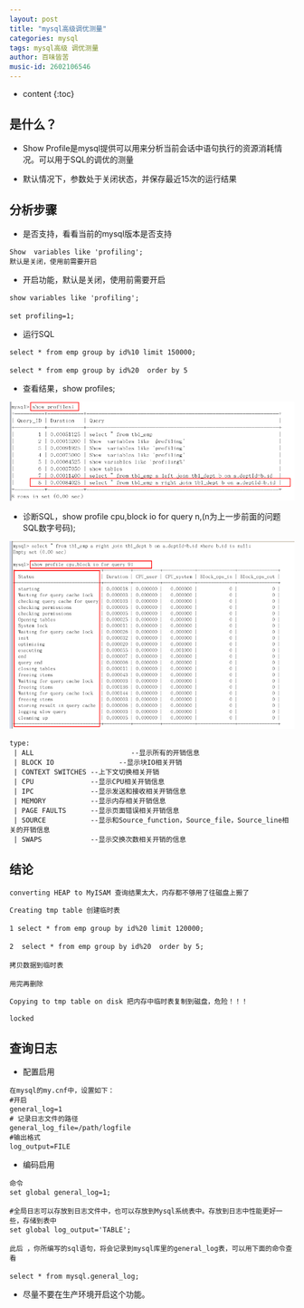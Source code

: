 ```yaml
---
layout: post
title: "mysql高级调优测量"
categories: mysql
tags: mysql高级 调优测量
author: 百味皆苦
music-id: 2602106546
---
```


* content
{:toc}
## 是什么？

- Show Profile是mysql提供可以用来分析当前会话中语句执行的资源消耗情况。可以用于SQL的调优的测量

- 默认情况下，参数处于关闭状态，并保存最近15次的运行结果



## 分析步骤

- 是否支持，看看当前的mysql版本是否支持

```
Show  variables like 'profiling';
默认是关闭，使用前需要开启

```

- 开启功能，默认是关闭，使用前需要开启

```
show variables like 'profiling';
 
set profiling=1;
```

- 运行SQL 

```
select * from emp group by id%10 limit 150000;

select * from emp group by id%20  order by 5
```

- 查看结果，show profiles;

![](https://raw.githubusercontent.com/BaiWeiJieKu/BaiWeiJieKu.github.io/master/images/s49.png)

- 诊断SQL，show profile cpu,block io for query  n,(n为上一步前面的问题SQL数字号码);

![](https://raw.githubusercontent.com/BaiWeiJieKu/BaiWeiJieKu.github.io/master/images/s50.png)

```
type:  
 | ALL                        --显示所有的开销信息  
 | BLOCK IO                --显示块IO相关开销  
 | CONTEXT SWITCHES --上下文切换相关开销  
 | CPU              --显示CPU相关开销信息  
 | IPC              --显示发送和接收相关开销信息  
 | MEMORY           --显示内存相关开销信息  
 | PAGE FAULTS      --显示页面错误相关开销信息  
 | SOURCE           --显示和Source_function，Source_file，Source_line相关的开销信息  
 | SWAPS            --显示交换次数相关开销的信息
```



## 结论

```
converting HEAP to MyISAM 查询结果太大，内存都不够用了往磁盘上搬了
```

```
Creating tmp table 创建临时表

1 select * from emp group by id%20 limit 120000;
 
2  select * from emp group by id%20  order by 5;

拷贝数据到临时表

用完再删除
```

```
Copying to tmp table on disk 把内存中临时表复制到磁盘，危险！！！
```

```
locked
```



## 查询日志

- 配置启用

```
在mysql的my.cnf中，设置如下：
#开启
general_log=1   
# 记录日志文件的路径
general_log_file=/path/logfile
#输出格式
log_output=FILE
```

- 编码启用

```
命令
set global general_log=1;
 
#全局日志可以存放到日志文件中，也可以存放到Mysql系统表中。存放到日志中性能更好一些，存储到表中
set global log_output='TABLE';
 
此后 ，你所编写的sql语句，将会记录到mysql库里的general_log表，可以用下面的命令查看

select * from mysql.general_log;

```

- 尽量不要在生产环境开启这个功能。